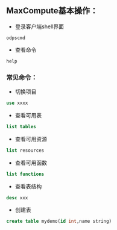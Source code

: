 ## MaxCompute基本操作：

- 登录客户端shell界面

```shell
odpscmd
```

- 查看命令

```shell
help
```

### 常见命令：

- 切换项目

```sql
use xxxx
```

- 查看可用表

```sql
list tables
```

- 查看可用资源

```sql
list resources
```

- 查看可用函数

```sql
list functions
```

- 查看表结构

```sql
desc xxx
```

- 创建表

```sql
create table mydemo(id int,name string)
```

